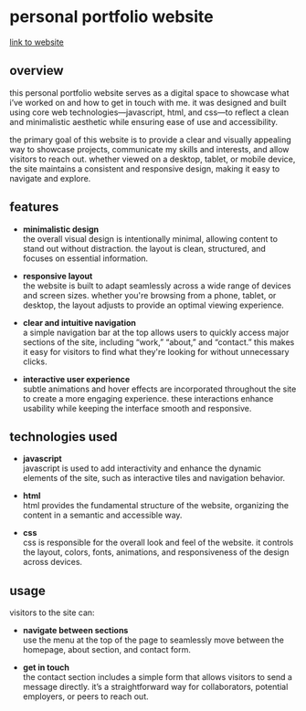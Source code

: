 # personal portfolio website

[link to website](https://kim4.vercel.app/)

## overview

this personal portfolio website serves as a digital space to showcase what i’ve worked on and how to get in touch with me. it was designed and built using core web technologies—javascript, html, and css—to reflect a clean and minimalistic aesthetic while ensuring ease of use and accessibility.

the primary goal of this website is to provide a clear and visually appealing way to showcase projects, communicate my skills and interests, and allow visitors to reach out. whether viewed on a desktop, tablet, or mobile device, the site maintains a consistent and responsive design, making it easy to navigate and explore.

## features

- **minimalistic design**  
  the overall visual design is intentionally minimal, allowing content to stand out without distraction. the layout is clean, structured, and focuses on essential information.

- **responsive layout**  
  the website is built to adapt seamlessly across a wide range of devices and screen sizes. whether you're browsing from a phone, tablet, or desktop, the layout adjusts to provide an optimal viewing experience.

- **clear and intuitive navigation**  
  a simple navigation bar at the top allows users to quickly access major sections of the site, including “work,” “about,” and “contact.” this makes it easy for visitors to find what they're looking for without unnecessary clicks.

- **interactive user experience**  
  subtle animations and hover effects are incorporated throughout the site to create a more engaging experience. these interactions enhance usability while keeping the interface smooth and responsive.

## technologies used

- **javascript**  
  javascript is used to add interactivity and enhance the dynamic elements of the site, such as interactive tiles and navigation behavior.

- **html**  
  html provides the fundamental structure of the website, organizing the content in a semantic and accessible way.

- **css**  
  css is responsible for the overall look and feel of the website. it controls the layout, colors, fonts, animations, and responsiveness of the design across devices.

## usage

visitors to the site can:

- **navigate between sections**  
  use the menu at the top of the page to seamlessly move between the homepage, about section, and contact form.

- **get in touch**  
  the contact section includes a simple form that allows visitors to send a message directly. it’s a straightforward way for collaborators, potential employers, or peers to reach out.
